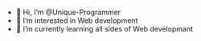- 👋 Hi, I’m @Unique-Programmer
- 👀 I’m interested in Web development
- 🌱 I’m currently learning all sides of Web developmant
